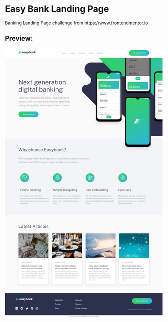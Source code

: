 # Easy Bank Landing Page
Banking Landing Page challenge from https://www.frontendmentor.io

## Preview:
![alt text](./images/screencapture-elated-tereshkova-8ef608-netlify-app-2021-04-22-13_18_53.jpg)